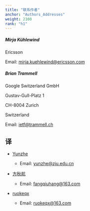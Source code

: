 ```yaml
---
title: "联系作者"
anchor: "Authors_Addresses"
weight: 2100
rank: "h1"
---
```


##### Mirja Kühlewind

Ericsson

Email: [mirja.kuehlewind@ericsson.com](mailto:mirja.kuehlewind@ericsson.com)

##### Brian Trammell

Google Switzerland GmbH

Gustav-Gull-Platz 1

CH-8004 Zurich

Switzerland

Email: [ietf@trammell.ch](mailto:ietf@trammell.ch)

## 译

- [Yunzhe](https://github.com/YunzheZJU)
    - Email: yunzhe@zju.edu.cn

- [方秋航](https://github.com/fangqiuhang)
    - Email: fangqiuhang@163.com

- [ruokeqx](https://github.com/ruokeqx)
    - Email: ruokeqx@163.com
